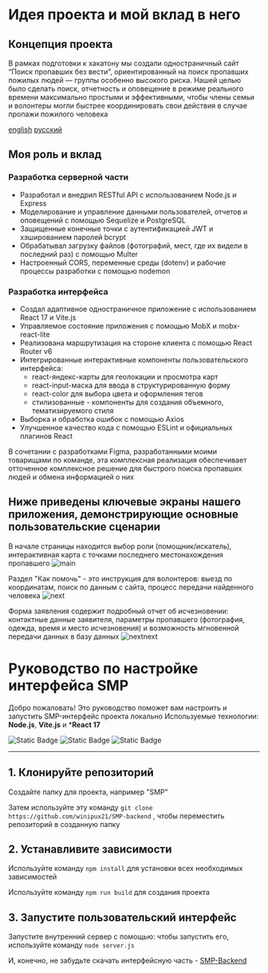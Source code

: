 # Идея проекта и мой вклад в него

## Концепция проекта
В рамках подготовки к хакатону мы создали одностраничный сайт “Поиск пропавших без вести”, ориентированный на поиск пропавших пожилых людей — группы особенно высокого риска. Нашей целью было сделать поиск, отчетность и оповещение в режиме реального времени максимально простыми и эффективными, чтобы члены семьи и волонтеры могли быстрее координировать свои действия в случае пропажи пожилого человека

[english](https://github.com/winipux21/SMP-frontend/blob/master/README.md) [русский](https://github.com/winipux21/SMP-frontend/blob/master/README/ru.md)
## Моя роль и вклад
### Разработка серверной части 
* Разработал и внедрил RESTful API с использованием Node.js и Express
* Моделирование и управление данными пользователей, отчетов и оповещений с помощью Sequelize и PostgreSQL
* Защищенные конечные точки с аутентификацией JWT и хэшированием паролей bcrypt
* Обрабатывал загрузку файлов (фотографий, мест, где их видели в последний раз) с помощью Multer
* Настроенный CORS, переменные среды (dotenv) и рабочие процессы разработки с помощью nodemon
### Разработка интерфейса
* Создал адаптивное одностраничное приложение с использованием React 17 и Vite.js
* Управляемое состояние приложения с помощью MobX и mobx-react-lite
* Реализована маршрутизация на стороне клиента с помощью React Router v6
* Интегрированные интерактивные компоненты пользовательского интерфейса:
  * react-яндекс-карты для геолокации и просмотра карт
  * react-input-маска для ввода в структурированную форму
  * react-color для выбора цвета и оформления тегов
  * стилизованные - компоненты для создания объемного, тематизируемого стиля
* Выборка и обработка ошибок с помощью Axios
* Улучшенное качество кода с помощью ESLint и официальных плагинов React

В сочетании с разработками Figma, разработанными моими товарищами по команде, эта комплексная реализация обеспечивает отточенное комплексное решение для быстрого поиска пропавших людей и обмена информацией о них

## Ниже приведены ключевые экраны нашего приложения, демонстрирующие основные пользовательские сценарии

В начале страницы находится выбор роли (помощник/искатель), интерактивная карта с точками последнего местонахождения пропавшего
![main](https://github.com/user-attachments/assets/92d79572-4b65-47bc-9fe6-91e97cdddc55)

Раздел "Как помочь" - это инструкция для волонтеров: выезд по координатам, поиск по данным с сайта, процесс передачи найденного человека
![next](https://github.com/user-attachments/assets/eae14259-30d6-417f-9d3a-4d0ed40485ff)

Форма заявления содержит подробный отчет об исчезновении: контактные данные заявителя, параметры пропавшего (фотография, одежда, время и место исчезновения) и возможность мгновенной передачи данных в базу данных
![nextnext](https://github.com/user-attachments/assets/d34f8ade-b804-46a8-b53d-251e24290ed1)

# Руководство по настройке интерфейса SMP

Добро пожаловать! Это руководство поможет вам настроить и запустить SMP-интерфейс проекта локально 
Используемые технологии: **Node.js**, **Vite.js** и ***React 17**

![Static Badge](https://img.shields.io/badge/Node.js-20.18.3-green?link=https%3A%2F%2Fnodejs.org%2Fen%2Fdownload) ![Static Badge](https://img.shields.io/badge/Vite.js-5.4.10-purple)
 ![Static Badge](https://img.shields.io/badge/React.js-17-blue)

---

## 1. Клонируйте репозиторий

Создайте папку для проекта, например "SMP"

Затем используйте эту команду ```git clone https://github.com/winipux21/SMP-backend``` , чтобы переместить репозиторий в созданную папку

## 2. Устанавливите зависимости

Используйте команду ```npm install``` для установки всех необходимых зависимостей

Используйте команду ```npm run build``` для создания проекта

## 3. Запустите пользовательский интерфейс
Запустите внутренний сервер с помощью: чтобы запустить его, используйте команду ```node server.js```

И, конечно, не забудьте скачать интерфейсную часть - [SMP-Backend](https://github.com/winipux21/SMP-backend/tree/master)

